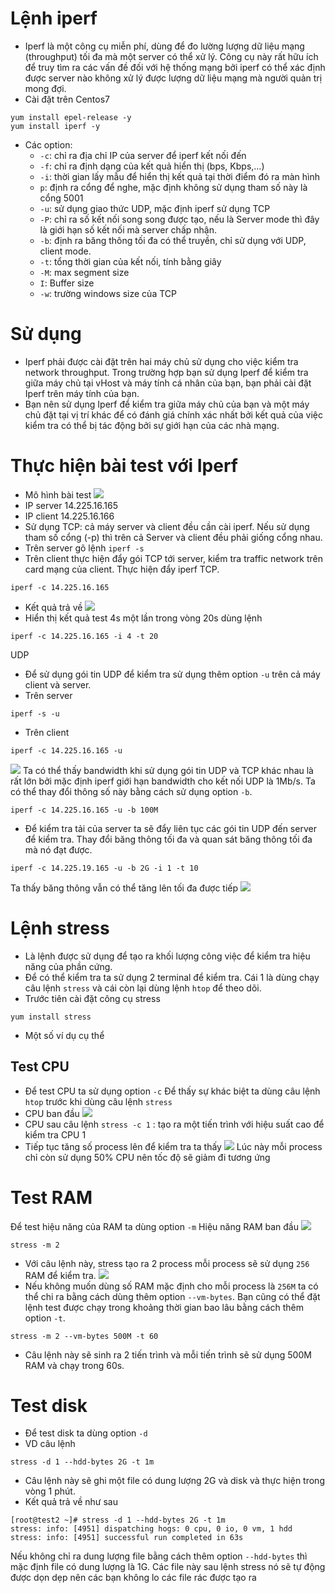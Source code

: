 # Lệnh iperf 
- Iperf là một công cụ miễn phí, dùng để đo lường lượng dữ liệu mạng (throughput) tối đa mà một server có thể xử lý. Công cụ này rất hữu ích để truy tìm ra các vấn đề đối với hệ thống mạng bởi iperf có thể xác định được server nào không xử lý được lượng dữ liệu mạng mà người quản trị mong đợi.
- Cài đặt trên Centos7
```
yum install epel-release -y
yum install iperf -y
```
- Các option:
  - `-c`: chỉ ra địa chỉ IP của server để iperf kết nối đến
  - `-f`: chỉ ra định dạng của kết quả hiển thị (bps, Kbps,...)
  - `-i`: thời gian lấy mẫu để hiển thị kết quả tại thời điểm đó ra màn hình
  - `p`: định ra cổng để nghe, mặc định không sử dụng tham số này là cổng 5001
  - `-u`: sử dụng giao thức UDP, mặc định iperf sử dụng TCP
  - `-P`: chỉ ra số kết nối song song được tạo, nếu là Server mode thì đây là giới hạn số kết nối mà server chấp nhận.
  - `-b`: định ra băng thông tối đa có thể truyền, chỉ sử dụng với UDP, client mode.
  - `-t`: tổng thời gian của kết nối, tính bằng giây
  - `-M`: max segment size
  - `I`: Buffer size
  - `-w`: trường windows size của TCP
# Sử dụng 
- Iperf phải được cài đặt trên hai máy chủ sử dụng cho việc kiểm tra network throughput. Trong trường hợp bạn sử dụng Iperf để kiểm tra giữa máy chủ tại vHost và máy tính cá nhân của bạn, bạn phải cài đặt Iperf trên máy tính của bạn. 
- Bạn nên sử dụng Iperf để kiểm tra giữa máy chủ của bạn và một máy chủ đặt tại vị trí khác để có đánh giá chính xác nhất bởi kết quả của việc kiểm tra có thể bị tác động bởi sự giới hạn của các nhà mạng.
# Thực hiện bài test với Iperf
- Mô hình bài test
![](https://imgur.com/sq5RGMF)
- IP server 14.225.16.165
- IP client 14.225.16.166
- Sử dụng TCP: cả máy server và client đều cần cài iperf. Nếu sử dụng tham số cổng (-p) thì trên cả Server và client đều phải giống cổng nhau.
- Trên server gõ lệnh `iperf -s`
- Trên client thực hiện đẩy gói TCP tới server, kiểm tra traffic network trên card mạng của client. Thực hiện đẩy iperf TCP.
```
iperf -c 14.225.16.165
```
- Kết quả trả về
![](https://imgur.com/FqfWoEz.png)
- Hiển thị kết quả test 4s một lần trong vòng 20s dùng lệnh
```
iperf -c 14.225.16.165 -i 4 -t 20
```
UDP 
- Để sử dụng gói tin UDP để kiểm tra sử dụng thêm option `-u` trên cả máy client và server.
- Trên server
```
iperf -s -u
```
- Trên client
```
iperf -c 14.225.16.165 -u
```
![](https://imgur.com/FqfWoEz.png)
Ta có thể thấy bandwidth khi sử dụng gói tin UDP và TCP khác nhau là rất lớn bởi mặc định iperf giới hạn bandwidth cho kết nối UDP là 1Mb/s. Ta có thể thay đổi thông số này bằng cách sử dụng option `-b`.
```
iperf -c 14.225.16.165 -u -b 100M
```
- Để kiểm tra tải của server ta sẽ đẩy liên tục các gói tin UDP đến server để kiểm tra. Thay đổi băng thông tối đa và quan sát băng thông tối đa mà nó đạt được.
```
iperf -c 14.225.19.165 -u -b 2G -i 1 -t 10
```
Ta thấy băng thông vẫn có thể tăng lên tối đa được tiếp
![](https://imgur.com/FqfWoEz.png)
# Lệnh stress
- Là lệnh được sử dụng để tạo ra khối lượng công việc để kiểm tra hiệu năng của phần cứng.
- Để có thể kiểm tra ta sử dụng 2 terminal để kiểm tra. Cái 1 là dùng chạy câu lệnh `stress` và cái còn lại dùng lệnh `htop` để theo dõi.
- Trước tiên cài đặt công cụ stress
```
yum install stress
```
- Một số ví dụ cụ thể 
## Test CPU
- Để test CPU ta sử dụng option `-c`
Để thấy sự khác biệt ta dùng câu lệnh `htop` trước khi dùng câu lệnh `stress`
- CPU ban đầu
![](https://imgur.com/ejgHPNl.png)
- CPU sau câu lệnh `stress -c 1` : tạo ra một tiến trình với hiệu suất cao để kiểm tra CPU
1[](https://imgur.com/Jw0cqTT.png)
- Tiếp tục tăng số process lên để kiểm tra ta thấy
![](https://imgur.com/tpwkzR2.png)
Lúc này mỗi process chỉ còn sử dụng 50% CPU nên tốc độ sẽ giảm đi tương ứng
# Test RAM
Để test hiệu năng của RAM ta dùng option `-m`
Hiệu năng RAM ban đầu
![](https://imgur.com/S5NPkNK.png)
```
stress -m 2
```
- Với câu lệnh này, stress tạo ra 2 process mỗi process sẽ sử dụng `256` RAM để kiểm tra. 
![](https://imgur.com/WoGwn4E.png)
- Nếu không muốn dùng số RAM mặc định cho mỗi process là `256M` ta có thể chi ra bằng cách dùng thêm option `--vm-bytes`. Bạn cũng có thể đặt lệnh test được chạy trong khoảng thời gian bao lâu bằng cách thêm option `-t`.
```
stress -m 2 --vm-bytes 500M -t 60
```
- Câu lệnh này sẽ sinh ra 2 tiến trình và mỗi tiến trình sẽ sử dụng 500M RAM và chạy trong 60s.
# Test disk
- Để test disk ta dùng option `-d`
- VD câu lệnh
```
stress -d 1 --hdd-bytes 2G -t 1m
```
- Câu lệnh này sẽ ghi một file có dung lượng 2G và disk và thực hiện trong vòng 1 phút.
- Kết quả trả về như sau
```
[root@test2 ~]# stress -d 1 --hdd-bytes 2G -t 1m
stress: info: [4951] dispatching hogs: 0 cpu, 0 io, 0 vm, 1 hdd
stress: info: [4951] successful run completed in 63s
```
Nếu không chỉ ra dung lượng file bằng cách thêm option `--hdd-bytes` thì mặc định file có dung lượng là 1G. Các file này sau lệnh stress nó sẽ tự động được dọn dẹp nên các bạn không lo các file rác được tạo ra 
